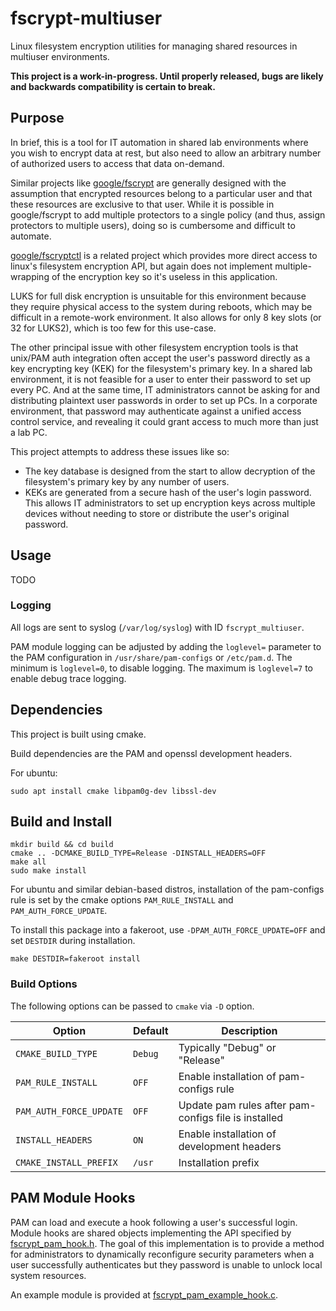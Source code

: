 # fscrypt-multiuser
Linux filesystem encryption utilities for managing shared resources in multiuser environments.

**This project is a work-in-progress. Until properly released, bugs are likely and backwards compatibility is certain to break.**

## Purpose
In brief, this is a tool for IT automation in shared lab environments where you wish to encrypt data at rest, but also need to allow an arbitrary number of authorized users to access that data on-demand.

Similar projects like [google/fscrypt](https://github.com/google/fscrypt) are generally designed with the assumption that encrypted resources belong to a particular user and that these resources are exclusive to that user. While it is possible in google/fscrypt to add multiple protectors to a single policy (and thus, assign protectors to multiple users), doing so is cumbersome and difficult to automate.

[google/fscryptctl](https://github.com/google/fscryptctl) is a related project which provides more direct access to linux's filesystem encryption API, but again does not implement multiple-wrapping of the encryption key so it's useless in this application.

LUKS for full disk encryption is unsuitable for this environment because they require physical access to the system during reboots, which may be difficult in a remote-work environment. It also allows for only 8 key slots (or 32 for LUKS2), which is too few for this use-case.

The other principal issue with other filesystem encryption tools is that unix/PAM auth integration often accept the user's password directly as a key encrypting key (KEK) for the filesystem's primary key. In a shared lab environment, it is not feasible for a user to enter their password to set up every PC. And at the same time, IT administrators cannot be asking for and distributing plaintext user passwords in order to set up PCs. In a corporate environment, that password may authenticate against a unified access control service, and revealing it could grant access to much more than just a lab PC.

This project attempts to address these issues like so:
- The key database is designed from the start to allow decryption of the filesystem's primary key by any number of users.
- KEKs are generated from a secure hash of the user's login password. This allows IT administrators to set up encryption keys across multiple devices without needing to store or distribute the user's original password.

## Usage

TODO

### Logging

All logs are sent to syslog (`/var/log/syslog`) with ID `fscrypt_multiuser`.

PAM module logging can be adjusted by adding the `loglevel=` parameter to the PAM configuration in `/usr/share/pam-configs` or `/etc/pam.d`. The minimum is `loglevel=0`, to disable logging. The maximum is `loglevel=7` to enable debug trace logging.

## Dependencies
This project is built using cmake.

Build dependencies are the PAM and openssl development headers.

For ubuntu:
```
sudo apt install cmake libpam0g-dev libssl-dev
```

## Build and Install
```
mkdir build && cd build
cmake .. -DCMAKE_BUILD_TYPE=Release -DINSTALL_HEADERS=OFF
make all
sudo make install
```

For ubuntu and similar debian-based distros, installation of the pam-configs rule is set by the cmake options `PAM_RULE_INSTALL` and `PAM_AUTH_FORCE_UPDATE`.

To install this package into a fakeroot, use `-DPAM_AUTH_FORCE_UPDATE=OFF` and set `DESTDIR` during installation.

```
make DESTDIR=fakeroot install
```

### Build Options

The following options can be passed to `cmake` via `-D` option.

| Option | Default | Description |
| - | - | - |
| `CMAKE_BUILD_TYPE` | `Debug` | Typically "Debug" or "Release" |
| `PAM_RULE_INSTALL` | `OFF` | Enable installation of pam-configs rule |
| `PAM_AUTH_FORCE_UPDATE` | `OFF` | Update pam rules after pam-configs file is installed |
| `INSTALL_HEADERS` | `ON` | Enable installation of development headers |
| `CMAKE_INSTALL_PREFIX` | `/usr` | Installation prefix |


## PAM Module Hooks

PAM can load and execute a hook following a user's successful login. Module hooks are shared objects implementing the API specified by [fscrypt_pam_hook.h](inc/fscrypt_pam_hook.h). The goal of this implementation is to provide a method for administrators to dynamically reconfigure security parameters when a user successfully authenticates but they password is unable to unlock local system resources.

An example module is provided at [fscrypt_pam_example_hook.c](src/fscrypt_pam_example_hook.c).